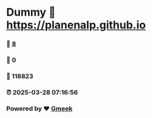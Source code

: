 # Dummy :link: https://planenalp.github.io 
### :page_facing_up: [8](https://planenalp.github.io/tag.html) 
### :speech_balloon: 0 
### :hibiscus: 118823 
### :alarm_clock: 2025-03-28 07:16:56 
### Powered by :heart: [Gmeek](https://github.com/Meekdai/Gmeek)
